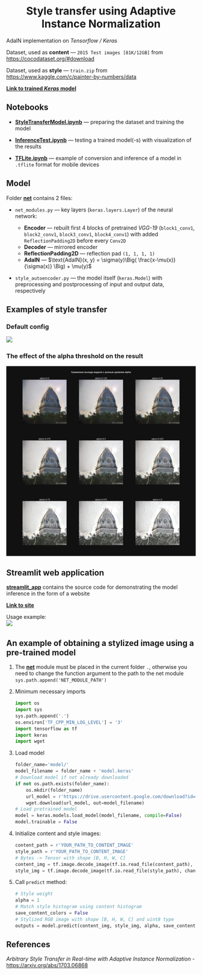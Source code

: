 # <center>Style transfer using Adaptive Instance Normalization
AdaIN implementation on *Tensorflow / Keras*

Dataset, used as **content** — `2015 Test images [81K/12GB]` from https://cocodataset.org/#download

Dataset, used as **style** — `train.zip` from https://www.kaggle.com/c/painter-by-numbers/data

[<b>Link to trained <i>Keras</i> model</b>](https://drive.google.com/file/d/1N0t6uhtO4W9tlLvTGLqm_y5beZQmu7sk/view?usp=drive_link)
## Notebooks
* [<b>StyleTransferModel.ipynb</b>](StyleTransferModel.ipynb) — preparing the dataset and training the model

* [<b>InferenceTest.ipynb</b>](InferenceTest.ipynb) — testing a trained model(-s) with visualization of the results

* [<b>TFLite.ipynb</b>](TFLite.ipynb) — example of conversion and inference of a model in `.tflite` format for mobile devices

## Model
Folder [<b>net</b>](net) contains 2 files:
* `net_modules.py` — key layers (`keras.layers.Layer`) of the neural network: 
    * **Encoder** — rebuilt first 4 blocks of pretrained *VGG-19* (`block1_conv1`, `block2_conv1`, `block3_conv1`, `block4_conv1`) with added `ReflectionPadding2D` before every `Conv2D`
    * **Decoder** — mirrored encoder
    * **ReflectionPadding2D** — reflection pad `(1, 1, 1, 1)`
    * **AdaIN** — $\text{AdaIN}(x, y) = \sigma(y)\Big( \frac{x-\mu(x)}{\sigma(x)} \Big) + \mu(y)$

* `style_autoencoder.py` — the model itself (`keras.Model`) with preprocessing and postprocessing of input and output data, respectively

## Examples of style transfer
### Default config
![](examples/style_model_5_False.png)
### The effect of the alpha threshold on the result
![](examples/alpha_thresholds.png)
## Streamlit web application
[<b>streamlit_app</b>](streamlit_app) contains the source code for demonstrating the model inference  in the form of a website

[<b>Link to site</b>](https://image-style-transfer-adain.streamlit.app/)

Usage example:  
![](examples/demo.gif)
## An example of obtaining a stylized image using a pre-trained model
1. The [<b>net</b>](net) module must be placed in the current folder `.`, otherwise you need to change the function argument to the path to the net module `sys.path.append('NET_MODULE_PATH')`

2. Minimum necessary imports
    ```py
    import os
    import sys
    sys.path.append('.')
    os.environ['TF_CPP_MIN_LOG_LEVEL'] = '3'
    import tensorflow as tf
    import keras
    import wget
    ```
3. Load model
    ```py
    folder_name='model/'
    model_filename = folder_name + 'model.keras'
    # Download model if not already downloaded
    if not os.path.exists(folder_name): 
        os.mkdir(folder_name)
        url_model = r'https://drive.usercontent.google.com/download?id=1N0t6uhtO4W9tlLvTGLqm_y5beZQmu7sk&export=download&confirm=yes'
        wget.download(url_model, out=model_filename)
    # Load pretrained model
    model = keras.models.load_model(model_filename, compile=False)
    model.trainable = False
    ```

4. Initialize content and style images:
    ```py
    content_path = r'YOUR_PATH_TO_CONTENT_IMAGE'
    style_path = r'YOUR_PATH_TO_CONTENT_IMAGE'
    # Bytes -> Tensor with shape [B, H, W, C]
    content_img = tf.image.decode_image(tf.io.read_file(content_path), channels=3)[tf.newaxis, ...]
    style_img = tf.image.decode_image(tf.io.read_file(style_path), channels=3)[tf.newaxis, ...]
    ```

5. Call `predict` method:
    ```py
    # Style weight
    alpha = 1
    # Match style histogram using content histogram
    save_content_colors = False
    # Stylized RGB image with shape [B, H, W, C] and uint8 type 
    outputs = model.predict(content_img, style_img, alpha, save_content_colors)
    ```
    
## References
*Arbitrary Style Transfer in Real-time with Adaptive Instance Normalization* - https://arxiv.org/abs/1703.06868